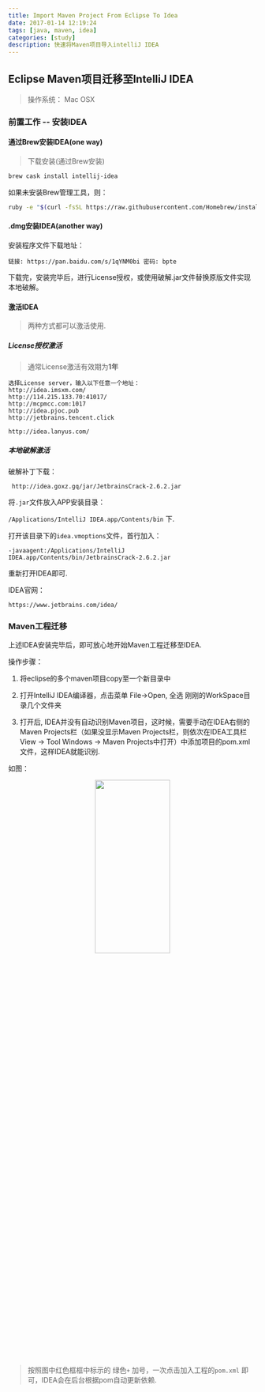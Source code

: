 ```yaml
---
title: Import Maven Project From Eclipse To Idea
date: 2017-01-14 12:19:24
tags: [java, maven, idea]
categories: [study]
description: 快速将Maven项目导入intelliJ IDEA
---
```


## Eclipse Maven项目迁移至IntelliJ IDEA


> 操作系统： Mac OSX


### 前置工作 -- 安装IDEA


#### 通过Brew安装IDEA(one way)
> 下载安装(通过Brew安装)

```bash
brew cask install intellij-idea
```

如果未安装Brew管理工具，则：

```bash
ruby -e "$(curl -fsSL https://raw.githubusercontent.com/Homebrew/install/master/install)" < /dev/null 2> /dev/null ; brew install caskroom/cask/brew-cask 2> /dev/null
```


#### .dmg安装IDEA(another way)

安装程序文件下载地址：

`链接: https://pan.baidu.com/s/1qYNM0bi 密码: bpte`

下载完，安装完毕后，进行License授权，或使用破解.jar文件替换原版文件实现本地破解。


#### 激活IDEA

> 两种方式都可以激活使用.

##### License授权激活

> 通常License激活有效期为**1年**

```
选择License server，输入以下任意一个地址：
http://idea.imsxm.com/ 
http://114.215.133.70:41017﻿/ 
http://mcpmcc.com:1017 
http://idea.pjoc.pub 
http://jetbrains.tencent.click

http://idea.lanyus.com/

```

##### 本地破解激活

破解补丁下载：

` http://idea.goxz.gq/jar/JetbrainsCrack-2.6.2.jar`

将`.jar`文件放入APP安装目录：

`/Applications/IntelliJ IDEA.app/Contents/bin` 下.

打开该目录下的`idea.vmoptions`文件，首行加入：

`-javaagent:/Applications/IntelliJ IDEA.app/Contents/bin/JetbrainsCrack-2.6.2.jar`

重新打开IDEA即可.


IDEA官网：

`https://www.jetbrains.com/idea/`


### Maven工程迁移

上述IDEA安装完毕后，即可放心地开始Maven工程迁移至IDEA.

操作步骤：

1. 将eclipse的多个maven项目copy至一个新目录中

2. 打开IntelliJ IDEA编译器，点击菜单 File->Open, 全选 刚刚的WorkSpace目录几个文件夹

3. 打开后, IDEA并没有自动识别Maven项目，这时候，需要手动在IDEA右侧的Maven Projects栏（如果没显示Maven Projects栏，则依次在IDEA工具栏View -> Tool Windows -> Maven Projects中打开）中添加项目的pom.xml文件，这样IDEA就能识别.

如图：

<div align="center">
    <img width="55%" height="30%" src="http://oluzh4sa6.bkt.clouddn.com/GitHubPages/article/idea-pom-file.png" />
</div>


> 按照图中红色框框中标示的 绿色`+` 加号，一次点击加入工程的`pom.xml` 即可，IDEA会在后台根据pom自动更新依赖.
